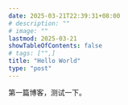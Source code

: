 ```yaml
---
date: 2025-03-21T22:39:31+08:00
# description: ""
# image: ""
lastmod: 2025-03-21
showTableOfContents: false
# tags: ["",]
title: "Hello World"
type: "post"
---
```


第一篇博客，测试一下。
